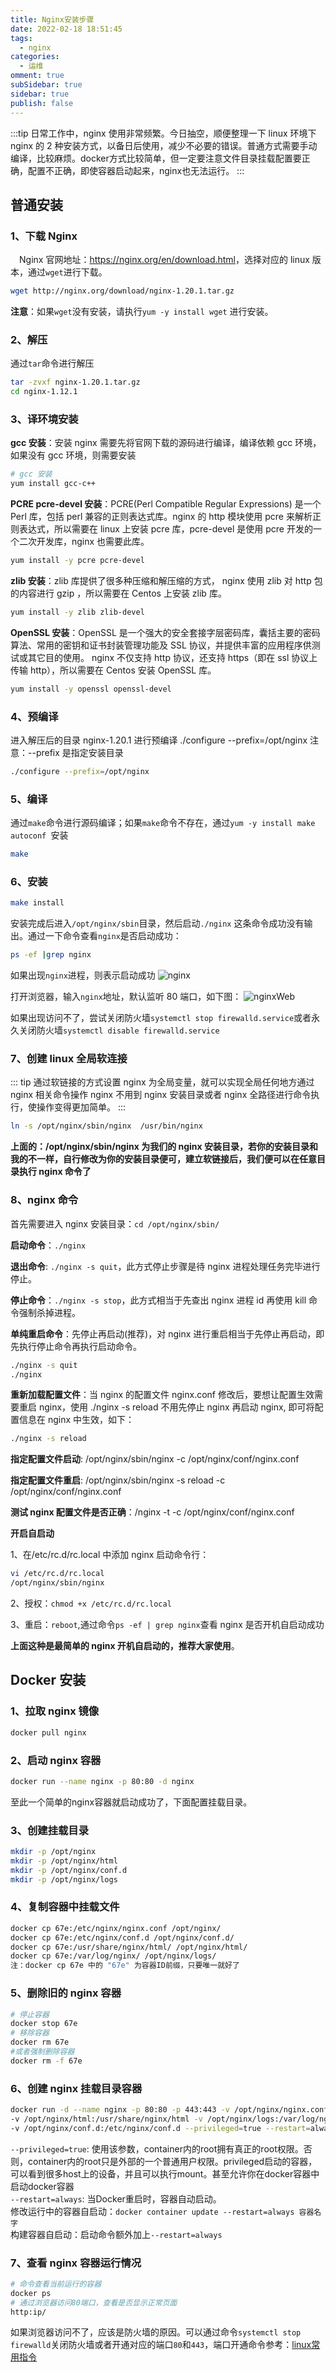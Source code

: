 ```yaml
---
title: Nginx安装步骤
date: 2022-02-18 18:51:45
tags:
  - nginx
categories:
  - 运维
omment: true
subSidebar: true
sidebar: true
publish: false
---
```


<!-- more -->

:::tip
日常工作中，nginx 使用非常频繁。今日抽空，顺便整理一下 linux 环境下 nginx 的 2 种安装方式，以备日后使用，减少不必要的错误。普通方式需要手动编译，比较麻烦。docker方式比较简单，但一定要注意文件目录挂载配置要正确，配置不正确，即使容器启动起来，nginx也无法运行。
:::

## 普通安装

### 1、下载 Nginx

&emsp;Nginx 官网地址：<https://nginx.org/en/download.html>，选择对应的 linux 版本，通过`wget`进行下载。

```bash
wget http://nginx.org/download/nginx-1.20.1.tar.gz
```

**注意**：如果`wget`没有安装，请执行`yum -y install wget` 进行安装。

### 2、解压

通过`tar`命令进行解压

```bash
tar -zvxf nginx-1.20.1.tar.gz
cd nginx-1.12.1
```

### 3、译环境安装

**gcc 安装**：安装 nginx 需要先将官网下载的源码进行编译，编译依赖 gcc 环境，如果没有 gcc 环境，则需要安装

```bash
# gcc 安装
yum install gcc-c++
```

**PCRE pcre-devel 安装**：PCRE(Perl Compatible Regular Expressions) 是一个 Perl 库，包括 perl 兼容的正则表达式库。nginx 的 http 模块使用 pcre 来解析正则表达式，所以需要在 linux 上安装 pcre 库，pcre-devel 是使用 pcre 开发的一个二次开发库，nginx 也需要此库。

```bash
yum install -y pcre pcre-devel
```

**zlib 安装**：zlib 库提供了很多种压缩和解压缩的方式， nginx 使用 zlib 对 http 包的内容进行 gzip ，所以需要在 Centos 上安装 zlib 库。

```bash
yum install -y zlib zlib-devel
```

**OpenSSL 安装**：OpenSSL 是一个强大的安全套接字层密码库，囊括主要的密码算法、常用的密钥和证书封装管理功能及 SSL 协议，并提供丰富的应用程序供测试或其它目的使用。
nginx 不仅支持 http 协议，还支持 https（即在 ssl 协议上传输 http），所以需要在 Centos 安装 OpenSSL 库。

```bash
yum install -y openssl openssl-devel
```

### 4、预编译

进入解压后的目录 nginx-1.20.1 进行预编译 ./configure --prefix=/opt/nginx 注意：--prefix 是指定安装目录

```bash
./configure --prefix=/opt/nginx
```

### 5、编译

通过`make`命令进行源码编译；如果`make`命令不存在，通过`yum -y install make autoconf `安装

```bash
make
```

### 6、安装

```bash
make install
```

安装完成后进入`/opt/nginx/sbin`目录，然后启动`./nginx` 这条命令成功没有输出。通过一下命令查看`nginx`是否启动成功：

```bash
ps -ef |grep nginx
```

如果出现`nginx`进程，则表示启动成功
![nginx](/blog-docs/images/markdown/nginx.png)

打开浏览器，输入`nginx`地址，默认监听 80 端口，如下图：
![nginxWeb](/blog-docs/images/markdown/nginxweb.png)

如果出现访问不了，尝试关闭防火墙`systemctl stop firewalld.service`或者永久关闭防火墙`systemctl disable firewalld.service`

### 7、创建 linux 全局软连接

::: tip
通过软链接的方式设置 nginx 为全局变量，就可以实现全局任何地方通过 nginx 相关命令操作 nginx 不用到 nginx 安装目录或者 nginx 全路径进行命令执行，使操作变得更加简单。
:::

```bash
ln -s /opt/nginx/sbin/nginx  /usr/bin/nginx
```

**上面的：/opt/nginx/sbin/nginx 为我们的 nginx 安装目录，若你的安装目录和我的不一样，自行修改为你的安装目录便可，建立软链接后，我们便可以在任意目录执行 nginx 命令了**

### 8、nginx 命令

首先需要进入 nginx 安装目录：`cd /opt/nginx/sbin/`

**启动命令**：`./nginx`

**退出命令**: `./nginx -s quit`，此方式停止步骤是待 nginx 进程处理任务完毕进行停止。

**停止命令**：`./nginx -s stop`，此方式相当于先查出 nginx 进程 id 再使用 kill 命令强制杀掉进程。

**单纯重启命令**：先停止再启动(推荐)，对 nginx 进行重启相当于先停止再启动，即先执行停止命令再执行启动命令。

```bash
./nginx -s quit
./nginx
```

**重新加载配置文件**：当 nginx 的配置文件 nginx.conf 修改后，要想让配置生效需要重启 nginx，使用 ./nginx -s reload 不用先停止 nginx 再启动 nginx, 即可将配置信息在 nginx 中生效，如下：

```bash
./nginx -s reload
```

**指定配置文件启动**: /opt/nginx/sbin/nginx -c /opt/nginx/conf/nginx.conf

**指定配置文件重启**: /opt/nginx/sbin/nginx -s reload -c /opt/nginx/conf/nginx.conf

**测试 nginx 配置文件是否正确**：/nginx -t -c /opt/nginx/conf/nginx.conf

**开启自启动**

1、在/etc/rc.d/rc.local 中添加 nginx 启动命令行：

```bash
vi /etc/rc.d/rc.local
/opt/nginx/sbin/nginx
```

2、授权：`chmod +x /etc/rc.d/rc.local`

3、重启：`reboot`,通过命令`ps -ef | grep nginx`查看 nginx 是否开机自启动成功

**上面这种是最简单的 nginx 开机自启动的，推荐大家使用**。

## Docker 安装

### 1、拉取 nginx 镜像

```bash
docker pull nginx
```

### 2、启动 nginx 容器

```bash
docker run --name nginx -p 80:80 -d nginx
```
至此一个简单的nginx容器就启动成功了，下面配置挂载目录。
### 3、创建挂载目录

```bash
mkdir -p /opt/nginx
mkdir -p /opt/nginx/html
mkdir -p /opt/nginx/conf.d
mkdir -p /opt/nginx/logs
```

### 4、复制容器中挂载文件

```bash
docker cp 67e:/etc/nginx/nginx.conf /opt/nginx/
docker cp 67e:/etc/nginx/conf.d /opt/nginx/conf.d/
docker cp 67e:/usr/share/nginx/html/ /opt/nginx/html/
docker cp 67e:/var/log/nginx/ /opt/nginx/logs/
注：docker cp 67e 中的 "67e" 为容器ID前缀，只要唯一就好了
```

### 5、删除旧的 nginx 容器

```bash
# 停止容器
docker stop 67e
# 移除容器
docker rm 67e
#或者强制删除容器
docker rm -f 67e
```

### 6、创建 nginx 挂载目录容器

```bash
docker run -d --name nginx -p 80:80 -p 443:443 -v /opt/nginx/nginx.conf:/etc/nginx/nginx.conf \
-v /opt/nginx/html:/usr/share/nginx/html -v /opt/nginx/logs:/var/log/nginx \
-v /opt/nginx/conf.d:/etc/nginx/conf.d --privileged=true --restart=always nginx
```
`--privileged=true`: 使用该参数，container内的root拥有真正的root权限。否则，container内的root只是外部的一个普通用户权限。privileged启动的容器，可以看到很多host上的设备，并且可以执行mount。甚至允许你在docker容器中启动docker容器  
`--restart=always`: 当Docker重启时，容器自动启动。  
修改运行中的容器自启动：`docker container update --restart=always 容器名字`  
构建容器自启动：启动命令额外加上`--restart=always`
### 7、查看 nginx 容器运行情况

```bash
# 命令查看当前运行的容器
docker ps
# 通过浏览器访问80端口，查看是否显示正常页面
http:ip/

```
如果浏览器访问不了，应该是防火墙的原因。可以通过命令`systemctl stop firewalld`关闭防火墙或者开通对应的端口`80`和`443`，端口开通命令参考：[linux常用指令](../../others/linux/basecommand.html#_6-centos-端口开通)

<Reward/>
